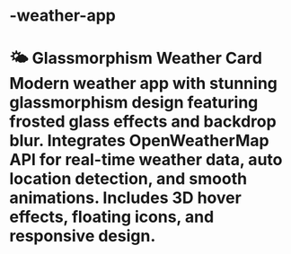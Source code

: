 # -weather-app
# 🌤️ **Glassmorphism Weather Card**  Modern weather app with stunning glassmorphism design featuring frosted glass effects and backdrop blur. Integrates OpenWeatherMap API for real-time weather data, auto location detection, and smooth animations. Includes 3D hover effects, floating icons, and responsive design.
